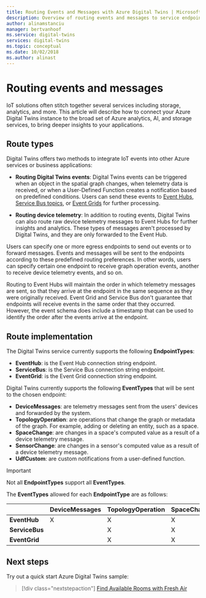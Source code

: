 ```yaml
---
title: Routing Events and Messages with Azure Digital Twins | Microsoft Docs
description: Overview of routing events and messages to service endpoints with Azure Digital Twins
author: alinamstanciu
manager: bertvanhoof
ms.service: digital-twins
services: digital-twins
ms.topic: conceptual
ms.date: 10/02/2018
ms.author: alinast
---
```


# Routing events and messages

IoT solutions often stitch together several services including storage, analytics, and more. This article will describe how to connect your Azure Digital Twins instance to the broad set of Azure analytics, AI, and storage services, to bring deeper insights to your applications.

## Route types

Digital Twins offers two methods to integrate IoT events into other Azure services or business applications:

* **Routing Digital Twins events**: Digital Twins events can be triggered when an object in the spatial graph changes, when telemetry data is received, or when a User-Defined Function creates a notification based on predefined conditions. Users can send these events to [Event Hubs](https://azure.microsoft.com/services/event-hubs/), [Service Bus topics](https://azure.microsoft.com/services/service-bus/), or [Event Grids](https://azure.microsoft.com/services/event-grid/) for further processing.

* **Routing device telemetry**: In addition to routing events, Digital Twins can also route raw device telemetry messages to Event Hubs for further insights and analytics. These types of messages aren't processed by Digital Twins, and they are only forwarded to the Event Hub.

Users can specify one or more egress endpoints to send out events or to forward messages. Events and messages will be sent to the endpoints according to these predefined routing preferences. In other words, users can specify certain one endpoint to receive graph operation events, another to receive device telemetry events, and so on.

Routing to Event Hubs will maintain the order in which telemetry messages are sent, so that they arrive at the endpoint in the same sequence as they were originally received. Event Grid and Service Bus don't guarantee that endpoints will receive events in the same order that they occurred. However, the event schema does include a timestamp that can be used to identify the order after the events arrive at the endpoint.

## Route implementation

The Digital Twins service currently supports the following **EndpointTypes**:

- **EventHub**: is the Event Hub connection string endpoint.
- **ServiceBus**: is the Service Bus connection string endpoint.
- **EventGrid**: is the Event Grid connection string endpoint.

Digital Twins currently supports the following **EventTypes** that will be sent to the chosen endpoint:

- **DeviceMessages**: are telemetry messages sent from the users' devices and forwarded by the system.
- **TopologyOperation**: are operations that change the graph or metadata of the graph. For example, adding or deleting an entity, such as a space.
- **SpaceChange**: are changes in a space's computed value as a result of a device telemetry message.
- **SensorChange**: are changes in a sensor's computed value as a result of a device telemetry message.
- **UdfCustom**: are custom notifications from a user-defined function.

> [!IMPORTANT]
> Not all **EndpointTypes** support all **EventTypes**. 

The **EventTypes** allowed for each **EndpointType** are as follows:

|             | DeviceMessages | TopologyOperation | SpaceChange | SensorChange | UdfCustom |
| ----------- | -------------- | ----------------- | ----------- | ------------ | --------- |
| **EventHub**|     X          |         X         |     X       |      X       |   X       |
| **ServiceBus**|              |         X         |     X       |      X       |   X       |
| **EventGrid**|               |         X         |     X       |      X       |   X       |

<!-- >[!NOTE]
>For more details on how to create endpoints and examples of events' schema, please see [Endpoints and Egress]](how-to-create-event-endpoints.md). -->

## Next steps

Try out a quick start Azure Digital Twins sample:

> [!div class="nextstepaction"]
> [Find Available Rooms with Fresh Air](quickstart-view-occupancy-dotnet.md)
